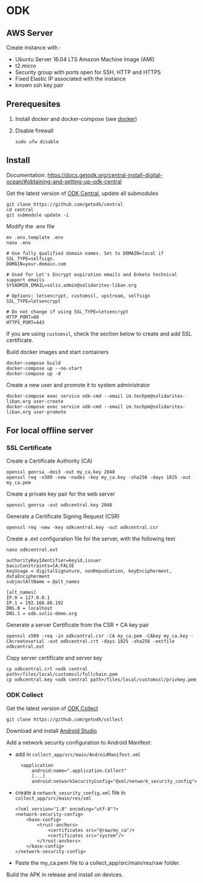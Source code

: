 # ODK

## AWS Server

Create instance with :

- Ubuntu Server 16.04 LTS Amazon Machine Image (AMI)
- t2.micro
- Security group with ports open for SSH, HTTP and HTTPS
- Fixed Elastic IP associated with the instance
- known ssh key pair

## Prerequesites

1. Install docker and docker-compose (see [docker](../docker))
1. Disable firewall

   `sudo ufw disable`

## Install

Documentation: <https://docs.getodk.org/central-install-digital-ocean/#obtaining-and-setting-up-odk-central>

Get the latest version of [ODK Central](https://github.com/getodk/central), update all submodules

```
git clone https://github.com/getodk/central
cd central
git submodule update -i
```

Modify the .env file

```
mv .env.template .env
nano .env

# Use fully qualified domain names. Set to DOMAIN=local if SSL_TYPE=selfsign.
DOMAIN=your.domain.com

# Used for Let's Encrypt expiration emails and Enketo technical support emails
SYSADMIN_EMAIL=solis.admin@solidarites-liban.org

# Options: letsencrypt, customssl, upstream, selfsign
SSL_TYPE=letsencrypt

# Do not change if using SSL_TYPE=letsencrypt
HTTP_PORT=80
HTTPS_PORT=443
```

If you are using `customssl`, check the section below to create and add SSL certificate.

Build docker images and start containers

```
docker-compose build
docker-compose up --no-start
docker-compose up -d
```

Create a new user and promote it to system administrator

```
docker-compose exec service odk-cmd --email im.techpm@solidarites-liban.org user-create
docker-compose exec service odk-cmd --email im.techpm@solidarites-liban.org user-promote
```

## For local offline server

### SSL Certificate

Create a Certificate Authority (CA)

```
openssl genrsa -des3 -out my_ca.key 2048
openssl req -x509 -new -nodes -key my_ca.key -sha256 -days 1825 -out my_ca.pem
```

Create a private key pair for the web server

`openssl genrsa -out odkcentral.key 2048`

Generate a Certificate Signing Request (CSR)

`openssl req -new -key odkcentral.key -out odkcentral.csr`

Create a .ext configuration file for the server, with the following text

```
nano odkcentral.ext

authorityKeyIdentifier=keyid,issuer
basicConstraints=CA:FALSE
keyUsage = digitalSignature, nonRepudiation, keyEncipherment, dataEncipherment
subjectAltName = @alt_names

[alt_names]
IP.0 = 127.0.0.1
IP.1 = 192.168.88.192
DNS.0 = localhost
DNS.1 = odk.solis-demo.org
```

Generate a server Certificate from the CSR + CA key pair

`openssl x509 -req -in odkcentral.csr -CA my_ca.pem -CAkey my_ca.key -CAcreateserial -out odkcentral.crt -days 1825 -sha256 -extfile odkcentral.ext`

Copy server certificate and server key

```
cp odkcentral.crt <odk central path>/files/local/customssl/fullchain.pem
cp odkcentral.key <odk central path>/files/local/customssl/privkey.pem
```

### ODK Collect

Get the latest version of [ODK Collect](https://github.com/getodk/collect)

`git clone https://github.com/getodk/collect`

Download and install [Android Studio](https://developer.android.com/studio/index.html)

Add a network security configuration to Android Manifest:

- add in `collect_app/src/main/AndroidManifest.xml`

  ```
    <application
        android:name=".application.Collect"
        [...]
        android:networkSecurityConfig="@xml/network_security_config">
  ```

- create a `network_security_config.xml` file in `collect_app/src/main/res/xml`

  ```
  <?xml version="1.0" encoding="utf-8"?>
  <network-security-config>
      <base-config>
          <trust-anchors>
              <certificates src="@raw/my_ca"/>
              <certificates src="system"/>
          </trust-anchors>
      </base-config>
  </network-security-config>
  ```

- Paste the my_ca.pem file to a collect_app/src/main/res/raw folder.

Build the APK in release and install on devices.
